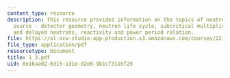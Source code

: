 ```yaml
---
content_type: resource
description: This resource provides information on the topics of neutron sources,
  source - detector geometry, neutron life cycle, subcritical multiplication, prompt
  and delayed neutrons, reactivity and power period relation.
file: https://ol-ocw-studio-app-production.s3.amazonaws.com/courses/22-921-nuclear-power-plant-dynamics-and-control-january-iap-2006/8e16aad26315131ed2e89b1cf31a5f29_1_3.pdf
file_type: application/pdf
resourcetype: Document
title: 1_3.pdf
uid: 8e16aad2-6315-131e-d2e8-9b1cf31a5f29
---
```

